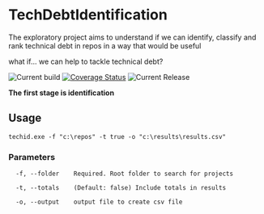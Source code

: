 # TechDebtIdentification
The exploratory project aims to understand if we can identify, classify and rank technical debt in repos in a way that would be useful

what if... we can help to tackle technical debt?

![Current build](https://github.com/samsmithnz/TechDebtIdentification/workflows/CI/badge.svg)
[![Coverage Status](https://coveralls.io/repos/github/samsmithnz/TechDebtIdentification/badge.svg?branch=main)](https://coveralls.io/github/samsmithnz/TechDebtIdentification?branch=main)
![Current Release](https://img.shields.io/github/release/samsmithnz/TechDebtIdentification/all.svg)

**The first stage is identification**

## Usage
```
techid.exe -f "c:\repos" -t true -o "c:\results\results.csv"
```

### Parameters
```
  -f, --folder    Required. Root folder to search for projects

  -t, --totals    (Default: false) Include totals in results

  -o, --output    output file to create csv file
```
